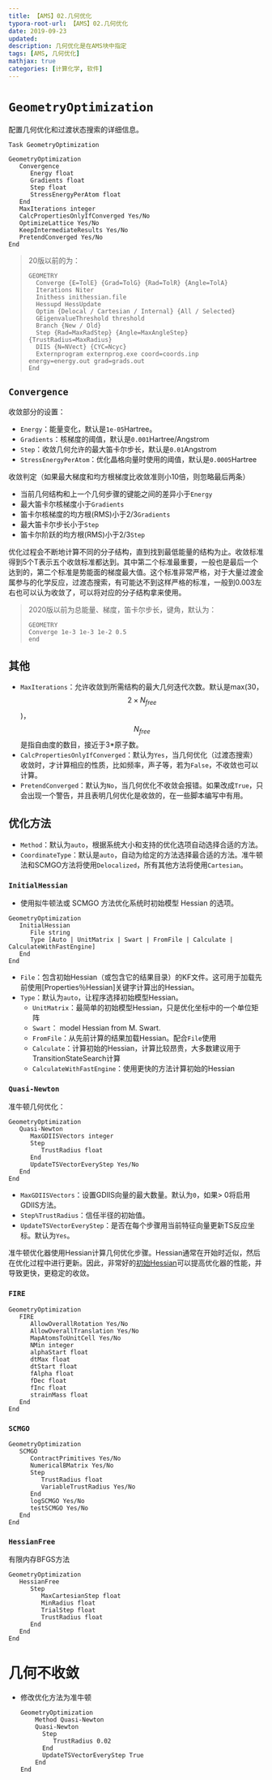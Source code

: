 ```yaml
---
title: 【AMS】02.几何优化
typora-root-url: 【AMS】02.几何优化
date: 2019-09-23
updated:
description: 几何优化是在AMS块中指定
tags: [AMS, 几何优化]
mathjax: true
categories: [计算化学, 软件]
---
```






# `GeometryOptimization`

配置几何优化和过渡状态搜索的详细信息。

```
Task GeometryOptimization

GeometryOptimization
   Convergence
      Energy float
      Gradients float
      Step float
      StressEnergyPerAtom float
   End
   MaxIterations integer
   CalcPropertiesOnlyIfConverged Yes/No
   OptimizeLattice Yes/No
   KeepIntermediateResults Yes/No
   PretendConverged Yes/No
End
```

> 20版以前的为：
>
> ```
> GEOMETRY
> 	Converge {E=TolE} {Grad=TolG} {Rad=TolR} {Angle=TolA}
> 	Iterations Niter
> 	Inithess inithessian.file
> 	Hessupd HessUpdate
> 	Optim {Delocal / Cartesian / Internal} {All / Selected}
> 	GEigenvalueThreshold threshold
> 	Branch {New / Old}
> 	Step {Rad=MaxRadStep} {Angle=MaxAngleStep} {TrustRadius=MaxRadius}
> 	DIIS {N=NVect} {CYC=Ncyc}
> 	Externprogram externprog.exe coord=coords.inp energy=energy.out grad=grads.out
> End
> ```

## `Convergence`

收敛部分的设置：

- `Energy`：能量变化，默认是`1e-05`Hartree。
- `Gradients`：核梯度的阈值，默认是`0.001`Hartree/Angstrom
- `Step`：收敛几何允许的最大笛卡尔步长，默认是`0.01`Angstrom
- `StressEnergyPerAtom`：优化晶格向量时使用的阈值，默认是`0.0005`Hartree

收敛判定（如果最大梯度和均方根梯度比收敛准则小10倍，则忽略最后两条）

- 当前几何结构和上一个几何步骤的键能之间的差异小于`Energy`
- 最大笛卡尔核梯度小于`Gradients`
- 笛卡尔核梯度的均方根(RMS)小于2/3`Gradients`
- 最大笛卡尔步长小于`Step`
- 笛卡尔阶跃的均方根(RMS)小于2/3`Step`

优化过程会不断地计算不同的分子结构，直到找到最低能量的结构为止。收敛标准得到5个T表示五个收敛标准都达到。其中第二个标准最重要，一般也是最后一个达到的，第二个标准是势能面的梯度最大值。这个标准非常严格，对于大量过渡金属参与的化学反应，过渡态搜索，有可能达不到这样严格的标准，一般到0.003左右也可以认为收敛了，可以将对应的分子结构拿来使用。

> 2020版以前为总能量、梯度，笛卡尔步长，键角，默认为：
>
> ```
> GEOMETRY
> Converge 1e-3 1e-3 1e-2 0.5
> end
> ```

## 其他

- `MaxIterations`：允许收敛到所需结构的最大几何迭代次数。默认是max(30，$$2 \times N_{free}$$)，$$N_{free}$$是指自由度的数目，接近于3*原子数。
- `CalcPropertiesOnlyIfConverged`：默认为`Yes`，当几何优化（过渡态搜索）收敛时，才计算相应的性质，比如频率，声子等，若为`False`，不收敛也可以计算。
- `PretendConverged`：默认为`No`，当几何优化不收敛会报错。如果改成`True`，只会出现一个警告，并且表明几何优化是收敛的，在一些脚本编写中有用。

## 优化方法

- `Method`：默认为`auto`，根据系统大小和支持的优化选项自动选择合适的方法。
- `CoordinateType`：默认是`auto`，自动为给定的方法选择最合适的方法。准牛顿法和SCMGO方法将使用`Delocalized`，所有其他方法将使用`Cartesian`。

### `InitialHessian`

- 使用拟牛顿法或 SCMGO 方法优化系统时初始模型 Hessian 的选项。

```
GeometryOptimization
   InitialHessian
      File string
      Type [Auto | UnitMatrix | Swart | FromFile | Calculate | CalculateWithFastEngine]
   End
End
```

- `File`：包含初始Hessian（或包含它的结果目录）的KF文件。这可用于加载先前使用[Properties％Hessian]关键字计算出的Hessian。
- `Type`：默认为`auto`，让程序选择初始模型Hessian。
  - `UnitMatrix`：最简单的初始模型Hessian，只是优化坐标中的一个单位矩阵
  - `Swart`： model Hessian from M. Swart.
  - `FromFile`：从先前计算的结果加载Hessian。配合`File`使用
  - `Calculate`：计算初始的Hessian，计算比较昂贵，大多数建议用于TransitionStateSearch计算
  - `CalculateWithFastEngine`：使用更快的方法计算初始的Hessian

### `Quasi-Newton`

准牛顿几何优化：

```
GeometryOptimization
   Quasi-Newton
      MaxGDIISVectors integer
      Step
         TrustRadius float
      End
      UpdateTSVectorEveryStep Yes/No
   End
End
```

- `MaxGDIISVectors`：设置GDIIS向量的最大数量。默认为`0`，如果> 0将启用GDIIS方法。
- `Step%TrustRadius`：信任半径的初始值。
- `UpdateTSVectorEveryStep`：是否在每个步骤用当前特征向量更新TS反应坐标。默认为`Yes`。

准牛顿优化器使用Hessian计算几何优化步骤。Hessian通常在开始时近似，然后在优化过程中进行更新。因此，非常好的[初始Hessian](#)可以提高优化器的性能，并导致更快，更稳定的收敛。

### `FIRE`

```
GeometryOptimization
   FIRE
      AllowOverallRotation Yes/No
      AllowOverallTranslation Yes/No
      MapAtomsToUnitCell Yes/No
      NMin integer
      alphaStart float
      dtMax float
      dtStart float
      fAlpha float
      fDec float
      fInc float
      strainMass float
   End
End
```

### `SCMGO`

```
GeometryOptimization
   SCMGO
      ContractPrimitives Yes/No
      NumericalBMatrix Yes/No
      Step
         TrustRadius float
         VariableTrustRadius Yes/No
      End
      logSCMGO Yes/No
      testSCMGO Yes/No
   End
End
```

### `HessianFree`

有限内存BFGS方法

```
GeometryOptimization
   HessianFree
      Step
         MaxCartesianStep float
         MinRadius float
         TrialStep float
         TrustRadius float
      End
   End
End
```



# 几何不收敛

- 修改优化方法为准牛顿

  ```
  GeometryOptimization
      Method Quasi-Newton
      Quasi-Newton
        Step
           TrustRadius 0.02
        End
        UpdateTSVectorEveryStep True
      End
  End
  ```


